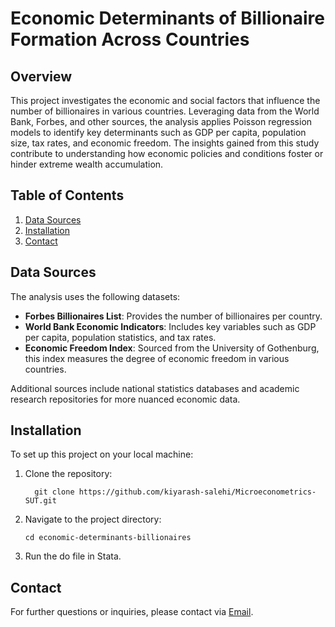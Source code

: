 



# Economic Determinants of Billionaire Formation Across Countries

## Overview

This project investigates the economic and social factors that influence the number of billionaires in various countries. Leveraging data from the World Bank, Forbes, and other sources, the analysis applies Poisson regression models to identify key determinants such as GDP per capita, population size, tax rates, and economic freedom. The insights gained from this study contribute to understanding how economic policies and conditions foster or hinder extreme wealth accumulation.

## Table of Contents

1. [Data Sources](#data-sources)
2. [Installation](#installation)
3. [Contact](#contact)

## Data Sources

The analysis uses the following datasets:

- **Forbes Billionaires List**: Provides the number of billionaires per country.
- **World Bank Economic Indicators**: Includes key variables such as GDP per capita, population statistics, and tax rates.
- **Economic Freedom Index**: Sourced from the University of Gothenburg, this index measures the degree of economic freedom in various countries.
  
Additional sources include national statistics databases and academic research repositories for more nuanced economic data.


## Installation

To set up this project on your local machine:

1. Clone the repository:
   ```
     git clone https://github.com/kiyarash-salehi/Microeconometrics-SUT.git
   ```
2. Navigate to the project directory:
   ```
   cd economic-determinants-billionaires
   ```
3. Run the do file in Stata.

## Contact

For further questions or inquiries, please contact via [Email](mailto:kiyarashsalehi79@gmail.com).
